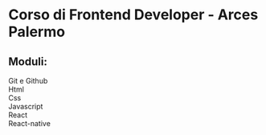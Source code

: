 # Corso di Frontend Developer - Arces Palermo
## Moduli: <br/>
Git e Github <br/>
Html <br/>
Css <br/>
Javascript <br/>
React <br/>
React-native <br/>
